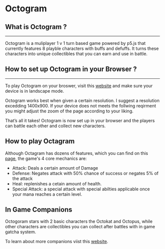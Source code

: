 # Octogram 

## What is Octogram ?
---
Octogram is a muliplayer 1 v 1 turn based game powered by p5.js that currently features 8 playble characters with buffs and defuffs. It turns these characters into unique collectibles that you can earn and use in battle.

## How to set up Octogram in your Browser ?
---
To play Octogram on your broswer, visit this [website](https://tempest2121.github.io/The-Adventures-of-Octoking/) and make sure your device is in landscape mode.

Octogram works best when given a certain resolution. I suggest a resolution excedding 1400x900. If your device does not meets the follwing reqirment you might adjust the zoom of the page according to your liking.

That’s all it takes! Octogram is now set up in your browser and the players can battle each other and collect new characters.

## How to play Octagram
Although Octagram has dozens of features, which you can find on this [page](), the game's 4 core mechanics are: 
- Attack: Deals a certain amount of Damage
- Defense: Negates attack with 50% chance of success or negates 5% of the attack
- Heal: replenishes a cetain amount of health.
- Special Attack: a special attack with special abilties applicable once your mana reaches a certain level.

## In Game Companions
Octogoram stars with 2 basic characters the Octokat and Octopus, while other characters are collectibles you can collect after battles with in game gatcha system.

To learn about more companions viist this [website]().
